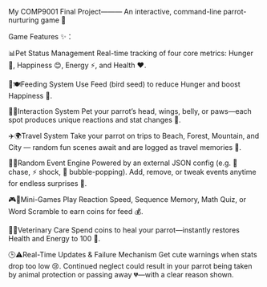 My COMP9001 Final Project———
An interactive, command-line parrot-nurturing game 🐣

Game Features ✨：

📊Pet Status Management 
Real-time tracking of four core metrics: Hunger 🍗, Happiness 😊, Energy ⚡, and Health ❤️.

🐤🍽Feeding System 
Use Feed (bird seed) to reduce Hunger and boost Happiness 🌾.

🤲💛Interaction System 
Pet your parrot’s head, wings, belly, or paws—each spot produces unique reactions and stat changes 💫.

✈️🌍Travel System 
Take your parrot on trips to Beach, Forest, Mountain, and City — random fun scenes await and are logged as travel memories 📸.

🎲💥Random Event Engine 
Powered by an external JSON config (e.g. 🐌 chase, ⚡ shock, 🫧 bubble-popping). Add, remove, or tweak events anytime for endless surprises 🎉.

🎮🧠Mini-Games 
Play Reaction Speed, Sequence Memory, Math Quiz, or Word Scramble to earn coins for feed 💰.

🏥🦜Veterinary Care 
Spend coins to heal your parrot—instantly restores Health and Energy to 100 💖.

🕒⚠️Real-Time Updates & Failure Mechanism 
Get cute warnings when stats drop too low 😢. Continued neglect could result in your parrot being taken by animal protection or passing away 💔—with a clear reason shown.

